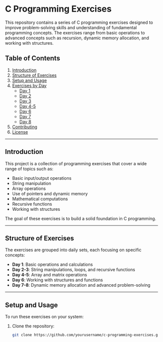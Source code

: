 # C Programming Exercises

This repository contains a series of C programming exercises designed to improve problem-solving skills and understanding of fundamental programming concepts. The exercises range from basic operations to advanced concepts such as recursion, dynamic memory allocation, and working with structures.

## Table of Contents

1. [Introduction](#introduction)
2. [Structure of Exercises](#structure-of-exercises)
3. [Setup and Usage](#setup-and-usage)
4. [Exercises by Day](#exercises-by-day)
   - [Day 1](#day-1)
   - [Day 2](#day-2)
   - [Day 3](#day-3)
   - [Day 4-5](#day-4-5)
   - [Day 6](#day-6)
   - [Day 7](#day-7)
   - [Day 8](#day-8)
5. [Contributing](#contributing)
6. [License](#license)

---

## Introduction

This project is a collection of programming exercises that cover a wide range of topics such as:
- Basic input/output operations
- String manipulation
- Array operations
- Use of pointers and dynamic memory
- Mathematical computations
- Recursive functions
- Working with structures

The goal of these exercises is to build a solid foundation in C programming.

---

## Structure of Exercises

The exercises are grouped into daily sets, each focusing on specific concepts:
- **Day 1**: Basic operations and calculations
- **Day 2-3**: String manipulations, loops, and recursive functions
- **Day 4-5**: Array and matrix operations
- **Day 6**: Working with structures and functions
- **Day 7-8**: Dynamic memory allocation and advanced problem-solving

---

## Setup and Usage

To run these exercises on your system:

1. Clone the repository:
   ```bash
   git clone https://github.com/yourusername/c-programming-exercises.git
